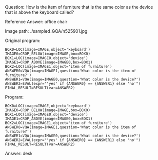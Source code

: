 Question: How is the item of furniture that is the same color as the device that is above the keyboard called?

Reference Answer: office chair

Image path: ./sampled_GQA/n525901.jpg

Original program:

```
BOX0=LOC(image=IMAGE,object='keyboard')
IMAGE0=CROP_BELOW(image=IMAGE,box=BOX0)
BOX1=LOC(image=IMAGE0,object='device')
IMAGE1=CROP_ABOVE(image=IMAGE0,box=BOX1)
BOX2=LOC(image=IMAGE1,object='item of furniture')
ANSWER0=VQA(image=IMAGE1,question='What color is the item of furniture?')
ANSWER1=VQA(image=IMAGE0,question='What color is the device?')
ANSWER2=EVAL(expr="'yes' if {ANSWER0} == {ANSWER1} else 'no'")
FINAL_RESULT=RESULT(var=ANSWER2)
```
Program:

```
BOX0=LOC(image=IMAGE,object='keyboard')
IMAGE0=CROP_BELOW(image=IMAGE,box=BOX0)
BOX1=LOC(image=IMAGE0,object='device')
IMAGE1=CROP_ABOVE(image=IMAGE0,box=BOX1)
BOX2=LOC(image=IMAGE1,object='item of furniture')
ANSWER0=VQA(image=IMAGE1,question='What color is the item of furniture?')
ANSWER1=VQA(image=IMAGE0,question='What color is the device?')
ANSWER2=EVAL(expr="'yes' if {ANSWER0} == {ANSWER1} else 'no'")
FINAL_RESULT=RESULT(var=ANSWER2)
```
Answer: desk

